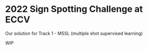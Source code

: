
# 2022 Sign Spotting Challenge at ECCV

Our solution for Track 1 - MSSL (multiple shot supervised learning)

_WIP_
